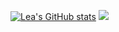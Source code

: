 [![Lea's GitHub stats](https://github-readme-stats.vercel.app/api?username=lmdrn&theme=tokyonight)](https://github.com/anuraghazra/github-readme-stats)
<img src="https://github-readme-stats.vercel.app/api/top-langs/?username=lmdrn&theme=tokyonight"/>
